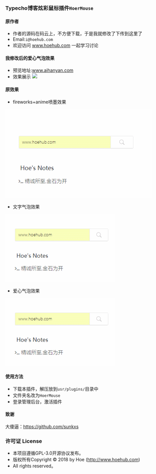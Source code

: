 ### Typecho博客炫彩鼠标插件`HoerMouse`
#### 原作者
- 作者的源码在码云上，不方便下载，于是我就修改了下传到这里了
- Email:`i@hoehub.com`
- 欢迎访问 www.hoehub.com 一起学习讨论

#### 我修改后的爱心气泡效果
- 预览地址:www.aihanyan.com
- 效果展示
![](https://github.com/XueMeijing/img/blob/master/imgs/as.gif)

#### 原效果
- fireworks+anime喷墨效果

![fireworks+anime](fireworks+anime.gif)


- 文字气泡效果

![文字气泡效果](bubbleText.gif)
- 爱心气泡效果

![爱心气泡效果](bubbleHeart.gif)
#### 使用方法

- 下载本插件，解压放到`usr/plugins/`目录中
- 文件夹名改为`HoerMouse`
- 登录管理后台，激活插件

#### 致谢
大傻逼：https://github.com/sunkxs

### 许可证 License

- 本项目遵循GPL-3.0开源协议发布。
- 版权所有Copyright © 2018 by Hoe (http://www.hoehub.com)
- All rights reserved。
